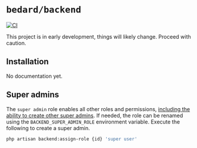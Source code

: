# `bedard/backend`

[![CI](https://github.com/scottbedard/backend/actions/workflows/test.yml/badge.svg?branch=next)](https://github.com/scottbedard/backend/actions)

This project is in early development, things will likely change. Proceed with caution.

## Installation

No documentation yet.

## Super admins

The `super admin` role enables all other roles and permissions, <ins>including the ability to create other super admins</ins>. If needed, the role can be renamed using the `BACKEND_SUPER_ADMIN_ROLE` environment variable. Execute the following to create a super admin.

```sh
php artisan backend:assign-role {id} 'super user'
```
